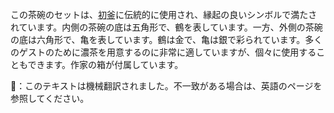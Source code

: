 <p>この茶碗のセットは、<abbr title="hatsugama, first tea invitation of the year">初釜</abbr>に伝統的に使用され、縁起の良いシンボルで満たされています。内側の茶碗の底は五角形で、鶴を表しています。一方、外側の茶碗の底は六角形で、亀を表しています。鶴は金で、亀は銀で彩られています。多くのゲストのために濃茶を用意するのに非常に適していますが、個々に使用することもできます。作家の箱が付属しています。</p>
👾：このテキストは機械翻訳されました。不一致がある場合は、英語のページを参照してください。
